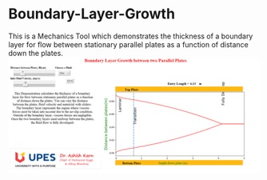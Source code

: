 # Boundary-Layer-Growth
This is a Mechanics Tool which demonstrates the thickness of a boundary layer for flow between stationary parallel plates as a function of distance down the plates.
![alt home](https://github.com/valiant-terminator/Boundary-Layer-Growth/blob/master/BLG.PNG)

